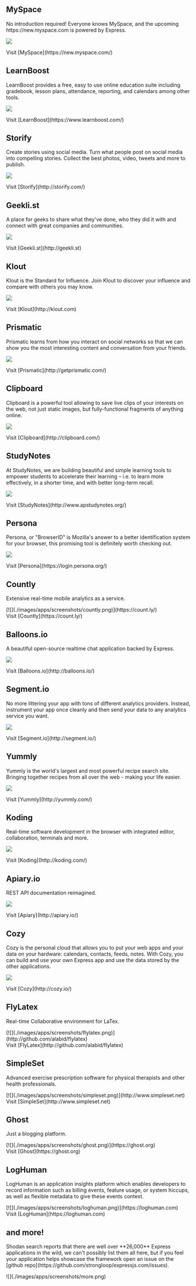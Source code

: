 <div id="applications">

  <span class="section">
  <h2 id="myspace">MySpace</h2>
  <p>
  No introduction required! Everyone knows MySpace,
  and the upcoming https://new.myspace.com is powered by Express.
  </p>

  [![](./images/apps/screenshots/myspace.png)](https://new.myspace.com/)

  <div class="link">Visit [MySpace](https://new.myspace.com/)</div>
  </span>

  <span class="section">
  <h2>LearnBoost</h2>
  <p>
  LearnBoost provides a free, easy to use online
  education suite including gradebook,
  lesson plans, attendance, reporting, and calendars
  among other tools.
  </p>

  [![](./images/apps/screenshots/learnboost.png)](https://www.learnboost.com/)

  <div class="link">Visit [LearnBoost](https://www.learnboost.com/)</div>
  </span>

  <span class="section">
  <h2>Storify</h2>
  <p>
  Create stories using social media. Turn what people post
  on social media into compelling stories.  Collect the best photos, video,
  tweets and more to publish.
  </p>

  [![](./images/apps/screenshots/storify.png)](http://storify.com/)

  <div class="link">Visit [Storify](http://storify.com/)</div>
  </span>

  <span class="section">
  <h2>Geekli.st</h2>
  <p>
  A place for geeks to share what they've done, who they did it with and
  connect with great companies and communities.
  </p>

  [![](./images/apps/screenshots/geeklist.png)](http://geekli.st)

  <div class="link">Visit [Geekli.st](http://geekli.st)</div>
  </span>

  <span class="section">
  <h2>Klout</h2>
  <p>
  Klout is the Standard for Influence. Join Klout to discover your
  influence and compare with others you may know.
  </p>

  [![](./images/apps/screenshots/klout.png)](http://klout.com)

  <div class="link">Visit [Klout](http://klout.com)</div>
  </span>

  <span class="section">
  <h2>Prismatic</h2>
  <p>
  Prismatic learns from how you interact on social networks so that we
  can show you the most interesting content and conversation from your friends.
  </p>

  [![](./images/apps/screenshots/prismatic.png)](http://getprismatic.com/)

  <div class="link">Visit [Prismatic](http://getprismatic.com/)</div>
  </span>

  <span class="section">
  <h2>Clipboard</h2>
  <p>
  Clipboard is a powerful tool allowing to save live clips
  of your interests on the web, not just static images,
  but fully-functional fragments of anything online.
  </p>

  [![](./images/apps/screenshots/clipboard.png)](http://clipboard.com/)

  <div class="link">Visit [Clipboard](http://clipboard.com/)</div>
  </span>

  <span class="section">
  <h2>StudyNotes</h2>
  <p>
  At StudyNotes, we are building beautiful and simple
  learning tools to empower students to accelerate their
  learning – i.e. to learn more effectively, in a shorter
  time, and with better long-term recall.
  </p>

  [![](./images/apps/screenshots/studynotes.png)](http://www.apstudynotes.org/)

  <div class="link">Visit [StudyNotes](http://www.apstudynotes.org/)</div>
  </span>

  <span class="section">
  <h2>Persona</h2>
  <p>
  Persona, or "BrowserID" is Mozilla's answer
  to a better identification system for your browser,
  this promising tool is definitely worth checking out.
  </p>

  [![](./images/apps/screenshots/browserid.png)](https://login.persona.org/)

  <div class="link">Visit [Persona](https://login.persona.org/)</div>
  </span>

  <span class="section">
  <h2>Countly</h2>
  <p>
  Extensive real-time mobile analytics as a service.
  </p>
  [![](./images/apps/screenshots/countly.png)](https://count.ly/)

  <div class="link">Visit [Countly](https://count.ly/)</div>
  </span>

  <span class="section">
  <h2>Balloons.io</h2>
  <p>
  A beautiful open-source realtime chat application
  backed by Express.
  </p>

  [![](./images/apps/screenshots/balloon.png)](http://balloons.io/)

  <div class="link">Visit [Balloons.io](http://balloons.io/)</div>
  </span>

  <span class="section">
  <h2>Segment.io</h2>
  <p>
  No more littering your app with tons of different analytics providers.
  Instead, instrument your app once cleanly and then send your data to any analytics service you want.
  </p>

  [![](./images/apps/screenshots/segment.png)](http://segment.io/)

  <div class="link">Visit [Segment.io](http://segment.io/)</div>
  </span>

  <span class="section">
  <h2>Yummly</h2>
  <p>
  Yummly is the world's largest and most powerful recipe search site.
  Bringing together recipes from all over the web - making your life easier.
  </p>

  [![](./images/apps/screenshots/yummly.png)](http://yummly.com/)

  <div class="link">Visit [Yummly](http://yummly.com/)</div>
  </span>

  <span class="section">
  <h2>Koding</h2>
  <p>
  Real-time software development in the browser with integrated
  editor, collaboration, terminals and more.
  </p>

  [![](./images/apps/screenshots/koding.png)](http://koding.com/)

  <div class="link">Visit [Koding](http://koding.com/)</div>
  </span>

  <span class="section">
  <h2>Apiary.io</h2>
  <p>
  REST API documentation reimagined.
  </p>

  [![](./images/apps/screenshots/apiary.png)](http://apiary.io/)

  <div class="link">Visit [Apiary](http://apiary.io/)</div>
  </span>

  <span class="section">
  <h2>Cozy</h2>
  <p>
  Cozy is the personal cloud that allows you to put your web apps and your
  data on your hardware: calendars, contacts, feeds, notes. With Cozy, you can build and use your own Express app and use the data stored by the other applications.
  </p>

  [![](./images/apps/screenshots/cozy.png)](http://cozy.io/)

  <div class="link">Visit [Cozy](http://cozy.io/)</div>
  </span>

  <span class="section">
  <h2>FlyLatex</h2>
  <p>
  Real-time Collaborative environment for LaTex.
  </p>
  [![](./images/apps/screenshots/flylatex.png)](http://github.com/alabid/flylatex)

  <div class="link">Visit [FlyLatex](http://github.com/alabid/flylatex)</div>
  </span>

  <span class="section">
  <h2>SimpleSet</h2>
  <p>
  Advanced exercise prescription software for physical therapists and other health professionals.
  </p>
  [![](./images/apps/screenshots/simpleset.png)](http://www.simpleset.net)

  <div class="link">Visit [SimpleSet](http://www.simpleset.net)</div>
  </span>

  <span class="section">
  <h2>Ghost</h2>
  <p>
  Just a blogging platform.
  </p>
  [![](./images/apps/screenshots/ghost.png)](https://ghost.org)

  <div class="link">Visit [Ghost](https://ghost.org)</div>
  </span>

  <span class="section">
  <h2>LogHuman</h2>
  <p>
  LogHuman is an application insights platform which enables developers to record information such as billing events, feature usage, or system hiccups, as well as flexible metadata to give these events context.
  </p>
  [![](./images/apps/screenshots/loghuman.png)](https://loghuman.com)

  <div class="link">Visit [LogHuman](https://loghuman.com)</div>
  </span>

  <span class="section">
  <h2>and more!</h2>
  <p>
  Shodan search reports that there are well over **26,000** Express applications
  in the wild, we can't possibly list them all here, but if you feel
  your application helps showcase the framework open an issue on
  the [github repo](https://github.com/strongloop/expressjs.com/issues).
  </p>
  ![](./images/apps/screenshots/more.png)
  </span>

</div>
